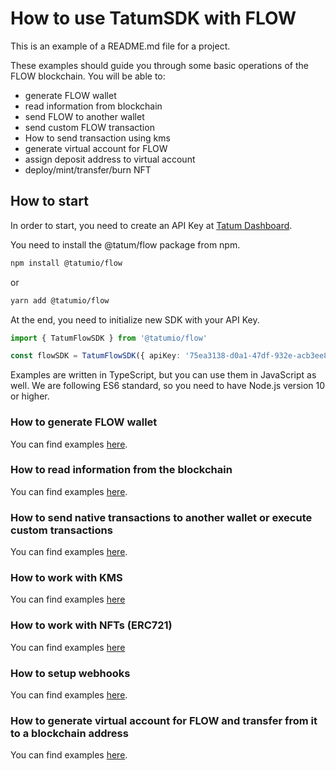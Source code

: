 # How to use TatumSDK with FLOW

This is an example of a README.md file for a project.

These examples should guide you through some basic operations of the FLOW blockchain. You will be able to:

- generate FLOW wallet
- read information from blockchain
- send FLOW to another wallet
- send custom FLOW transaction
- How to send transaction using kms
- generate virtual account for FLOW
- assign deposit address to virtual account
- deploy/mint/transfer/burn NFT

## How to start

In order to start, you need to create an API Key at [Tatum Dashboard](https://dashboard.tatum.io).

You need to install the @tatum/flow package from npm.

```bash
npm install @tatumio/flow
```

or

```bash
yarn add @tatumio/flow
```

At the end, you need to initialize new SDK with your API Key.

```typescript
import { TatumFlowSDK } from '@tatumio/flow'

const flowSDK = TatumFlowSDK({ apiKey: '75ea3138-d0a1-47df-932e-acb3ee807dab' })
```

Examples are written in TypeScript, but you can use them in JavaScript as well. We are following ES6 standard, so you
need to have Node.js version 10 or higher.

### How to generate FLOW wallet

You can find examples [here](./src/app/flow.wallet.example.ts).

### How to read information from the blockchain

You can find examples [here](./src/app/flow.blockchain.example.ts).

### How to send native transactions to another wallet or execute custom transactions

You can find examples [here](./src/app/flow.tx.example.ts).

### How to work with KMS

You can find examples [here](./src/app/flow.kms.example.ts)

### How to work with NFTs (ERC721)

You can find examples [here](./src/app/flow.nft.example.ts)

### How to setup webhooks

You can find examples [here](./src/app/flow.subscriptions.example.ts).

### How to generate virtual account for FLOW and transfer from it to a blockchain address

You can find examples [here](./src/app/flow.virtualAccount.example.ts).
